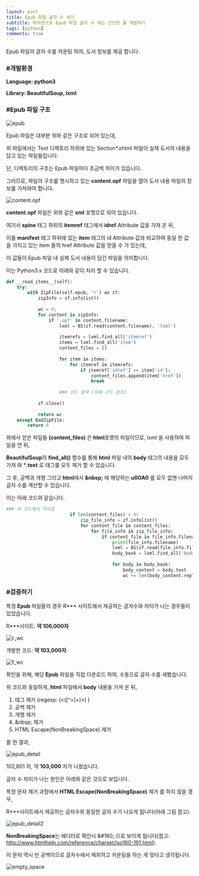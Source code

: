 ```yaml
---
layout: post
title: Epub 파일 글자 수 세기
subtitle: 파이썬으로 Epub 파일 글자 수 세는 간단한 툴 개발하기
tags: [python]
comments: true
---
```


Epub 파일의 글자 수를 카운팅 하여, 도서 정보를 제공 합니다.


### #개발환경
**Language: python3**

**Library: BeautifulSoup, lxml**



### #Epub 파일 구조

![epub](/assets/img/2020027/epub_hierarchy.png)

Epub 파일은 대부분 위와 같은 구조로 되어 있는데, 

위 파일에서는 Text 디렉토리 하위에 있는 Section*.xhtml 파일이 실제 도서의 내용을 담고 있는 파일들입니다.

단, 디렉토리의 구조는 Epub 파일마다 조금씩 차이가 있습니다.

그러므로,  파일의 구조를 명시하고 있는 **content.opf** 파일을 열어 도서 내용 파일의 정보를 가져와야 합니다.



![content.opf](/assets/img/20200227/content_opf.png)


**content.opf** 파일은 위와 같은 **xml** 포멧으로 되어 있습니다.

여기서 **spine** 태그 하위의 **itemref** 태그에서 **idref** Attribute 값을 가져 온 뒤, 

이를 **manifest** 태그 하위에 있는 **item** 태그의 id Attribute 값과 비교하여 동일 한 값을 가지고 있는 item 들의 href Attribute 값을 얻을 수 가 있는데,

이 값들이 Epub 파일 내 실제 도서 내용이 담긴 파일을 의미합니다.



이는 Python3.x 코드로 아래와 같이 처리 할 수 있습니다.

```python
def __read_items__(self):
    try:
        with ZipFile(self.epub, 'r') as zf:
            zipInfo = zf.infolist()
 
            wc = 0;
            for content in zipInfo:
                if '.opf' in content.filename:
                    lxml = BS(zf.read(content.filename), 'lxml')
 
                    itemrefs = lxml.find_all('itemref')
                    items = lxml.find_all('item')
                    content_files = []
 
                    for item in items:
                        for itemref in itemrefs:
                            if itemref['idref'] == item['id']:
                                content_files.append(item['href'])
                                break
 
                    ### 코드 중략 (아래 코드 참조)
 
            zf.close()
 
            return wc
    except BadZipFile:
        return 0
```


위에서 얻은 파일들 **(content_files)** 은 **html**포멧의 파일이므로,  lxml 을 사용하여 파일을 연 뒤, 

**BeautifulSoup**의 **find_all()** 함수를 통해 **html** 파일 내의 **body** 태그의 내용을 모두 가져 와 ***.text** 로 태그를 모두 제거 할 수 있습니다.

그 후, 공백과 개행 그리고 **html**에서 **\&nbsp;** 에 해당하는 **u00A0** 를 모두 없앤 나머지 글자 수를 계산할 수 있습니다.



이는 아래 코드와 같습니다.


```python
### 위 코드에서 이어짐
                        if len(content_files) > 0:
                            zip_file_info = zf.infolist()
                            for content_file in content_files:
                                for file_info in zip_file_info:
                                    if content_file in file_info.filename:
                                        print(file_info.filename)
                                        lxml = BS(zf.read(file_info.filename), 'lxml')
                                        body_book = lxml.find_all('body')
 
                                        for body in body_book:
                                            body_content = body.text
                                            wc += len(body_content.replace(" ", "").replace("\n", "").replace(u"\u00A0", ""))

```





### #검증하기

특정 **Epub** 파일들의 경우 R*** 사이트에서 제공하는 글자수와 차이가 나는 경우들이 있었습니다.


R\***사이트: **약 106,000자**

![r_wc](/assets/img/20200227/r_wc.png)


개발한 코드: **약 103,000자**

![f_wc](/assets/img/20200227/f_wc.png)




확인을 위해, 해당 **Epub** 파일을 직접 다운로드 하여, 수동으로 글자 수를 세봤습니다.



위 코드와 동일하게, **html** 파일에서 **body** 내용을 가져 온 뒤, 

1. 태그 제거 (regexp: (<([^>]+)>) )
2. 공백 제거
3. 개행 제거
4. \&nbsp; 제거
5. HTML Escape(NonBreakingSpace) 제거

를 한 결과,


![epub_detail](/assets/img/20200227/epub_detail.png)


102,801 자, 약 **103,000** 자가 나왔습니다.



글자 수 차이가 나는 원인은 아래와 같은 것으로 보입니다.



특정 문자 제거 과정에서 **HTML Escape(NonBreakingSpace)** 제거 를 하지 않을 경우, 

R\***사이트에서 제공하는 글자수와 동일한 글자 수가 나오게 됩니다(아래 그림 참고).



![epub_detail2](/assets/img/20200227/epub_detail2.png)



**NonBreakingSpace**는 에디터로 확인시 \&#160; 으로 보이게 됩니다(참고: http://www.htmlhelp.com/reference/charset/iso160-191.html).

이 문자 역시 빈 공백이므로 글자수에서 제외하고 카운팅을 하는 게 맞다고 생각됩니다.



![empty_space](/assets/img/20200227/empty_space.png)